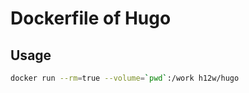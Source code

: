 Dockerfile of Hugo
==================

Usage
-----

```bash
docker run --rm=true --volume=`pwd`:/work h12w/hugo
```
